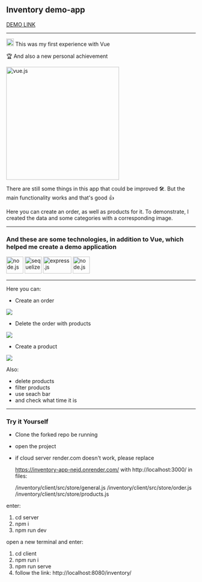 <h2>Inventory demo-app</h2>

[DEMO LINK](https://vasylzinchenko.github.io/inventory/)
____________

<p><img src="https://cdn3d.iconscout.com/3d/free/thumb/vuejs-4387636-3640297.png" alt="vue3" width="20" height="20"/> This was my first experience with Vue</p>
<p>🏆 And also a new personal achievement</p>

<img src="https://i.imgur.com/qaMsGOf.gif" alt="vue.js" width="300" height="300"/>
<p>There are still some things in this app that could be improved 🛠️. But the main functionality works and that's good 👍</p>
Here you can create an order, as well as products for it. To demonstrate, I created the data and some categories with a corresponding image.

----

<h3>And these are some technologies, in addition to Vue, which helped me create a demo application</h3>
<p align="left">
<img src="https://nodejs.org/static/images/logo.svg" alt="node.js" width="45" height="45"/>
<img src="https://github.com/sequelize.png?s=20" alt="sequelize" width="45" height="45"/>
<img src="https://i.imgur.com/ki0nlwF.png" alt="express.js" width="75" height="45"/>
<img src="https://www.postgresql.org/media/img/about/press/elephant.png" alt="node.js" width="45" height="45"/>

-----------
Here you can:

- Create an order

<img src="https://i.imgur.com/rcSQPdk.gif">
 
- Delete the order with products
  
<img src="https://i.imgur.com/WdHmJpB.gif">

- Create a product

<img src="https://i.imgur.com/xI4bWef.gif">
  
Also:

- delete products
- filter products
- use seach bar
- and check what time it is
  
-----
  
<h3>Try it Yourself</h3>

- Clone the forked repo be running
- open the project
- if cloud server render.com doesn't work, please replace

  https://inventory-app-nejd.onrender.com/ with http://localhost:3000/ in files:
  
  /inventory/client/src/store/general.js
  /inventory/client/src/store/order.js
  /inventory/client/src/store/products.js

enter: 
  1) cd server
  2) npm i
  3) npm run dev

open a new terminal and enter: 
  1) cd client
  2) npm run i
  3) npm run serve
  4) follow the link: http://localhost:8080/inventory/

